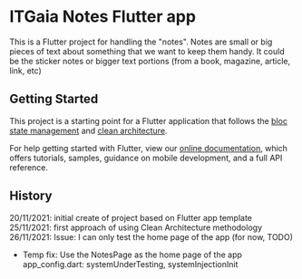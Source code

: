 # ITGaia Notes Flutter app

This is a Flutter project for handling the "notes".
Notes are small or big pieces of text about something that we want to keep them handy.
It could be the sticker notes or bigger text portions (from a book, magazine, article, link, etc)

## Getting Started

This project is a starting point for a Flutter application that follows the
[bloc state management](https://flutter.dev/docs/development/data-and-backend/state-mgmt/simple) and 
[clean architecture](https://flutter.dev/docs/development/data-and-backend/state-mgmt/simple).

For help getting started with Flutter, view our
[online documentation](https://flutter.dev/docs), which offers tutorials,
samples, guidance on mobile development, and a full API reference.

## History

20/11/2021: initial create of project based on Flutter app template
25/11/2021: first approach of using Clean Architecture methodology
26/11/2021: 
Issue: I can only test the home page of the app (for now, TODO)
- Temp fix: Use the NotesPage as the home page of the app
app_config.dart: systemUnderTesting, systemInjectionInit
